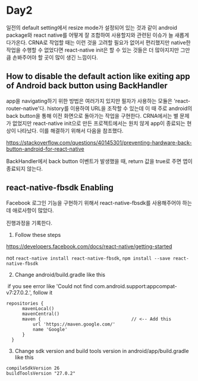 # Day2

  일전의 default setting에서 resize mode가 설정되어 있는 것과 같이 android package와 react native를 어떻게 잘 조합하여 사용할지와 관련된 이슈가 늘 새롭게 다가온다. CRNA로 작업할 때는 이런 것을 고려할 필요가 없어서 편리했지만 native한 작업을 수행할 수 없었다면 react-native init은 할 수 있는 것들은 더 많아지지만 그만큼 손봐주어야 할 곳이 많이 생긴 느낌이다. 

## How to disable the default action like exiting app of Android back button using BackHandler

  app을 navigating하기 위한 방법은 여러가지 있지만 필자가 사용하는 모듈은 'react-router-native'다. history를 이용하여 URL을 조작할 수 있는데 이 때 주로 android의 back button을 통해 이전 화면으로 돌아가는 작업을 구현한다. CRNA에서는 별 문제가 없었지만 react-native init으로 만든 프로젝트에서는 원치 않게 app이 종료되는 현상이 나타났다. 이를 해결하기 위해서 다음을 참조했다. 

  https://stackoverflow.com/questions/40145301/preventing-hardware-back-button-android-for-react-native

  BackHandler에서 back button 이벤트가 발생했을 때, return 값을 true로 주면 앱이 종료되지 않는다.


## react-native-fbsdk Enabling

  Facebook 로그인 기능을 구현하기 위해서 react-native-fbsdk를 사용해주어야 하는데 애로사항이 많았다. 

  진행과정을 기록한다.

  1. Follow these steps

  https://developers.facebook.com/docs/react-native/getting-started

  not `react-native install react-native-fbsdk`, 
  `npm install --save react-native-fbsdk`

  2. Change android/build.gradle like this
  
  if you see error like 'Could not find com.android.support:appcompat-v7:27.0.2.',
  follow it 
  
  ```
  repositories {
        mavenLocal()
        mavenCentral()
        maven {                                  // <-- Add this
            url 'https://maven.google.com/' 
            name 'Google'
        }
    } 
  ```

3. Change sdk version and build tools version in android/app/build.gradle like this

```
compileSdkVersion 26
buildToolsVersion "27.0.2"
```
